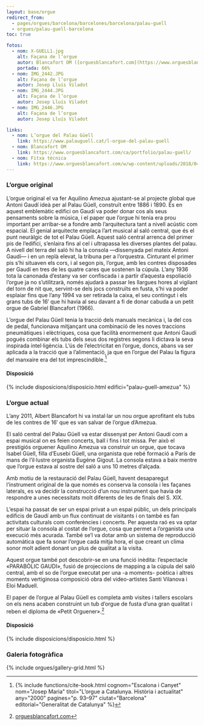 ```yaml
---
layout: base/orgue
redirect_from:
  - pages/orgues/barcelona/barcelones/barcelona/palau-guell
  - orgues/palau-guell-barcelona
toc: true

fotos:
  - nom: X-GUELL1.jpg
    alt: Façana de l’orgue
    autor: Blancafort OM ([orguesblancafort.com](https://www.orguesblancafort.com/ca/portfolio/palau-guell/))
    portada: 66%
  - nom: IMG_2442.JPG
    alt: Façana de l’orgue
    autor: Josep Lluís Viladot
  - nom: IMG_2444.JPG
    alt: Façana de l’orgue
    autor: Josep Lluís Viladot
  - nom: IMG_2446.JPG
    alt: Façana de l’orgue
    autor: Josep Lluís Viladot

links:
  - nom: L’orgue del Palau Güell
    link: https://www.palauguell.cat/l-orgue-del-palau-guell
  - nom: Blancafort OM
    link: https://www.orguesblancafort.com/ca/portfolio/palau-guell/
  - nom: Fitxa tècnica
    link: https://www.orguesblancafort.com/w/wp-content/uploads/2018/04/REGISTRES-PGU.pdf
---
```


### L’orgue original

L’orgue original el va fer Aquilino Amezua ajustant-se al projecte global que Antoni Gaudí ideà per
al Palau Güell, construït entre 1886 i 1890. És en aquest emblemàtic edifici on Gaudí va poder donar
cos als seus pensaments sobre la música, i el paper que l’orgue hi tenia era prou important per
arribar-se a fondre amb l’arquitectura tant a nivell acústic com espacial. El genial arquitecte
emplaça l’art musical al saló central, que és el punt neuràlgic de tot el Palau Güell. Aquest saló
central arrenca del primer pis de l’edifici, s’enlaira fins al cel i ultrapassa les diverses plantes
del palau. A nivell del terra del saló hi ha la consola —dissenyada pel mateix Antoni Gaudí— i en un
replà elevat, la tribuna per a l’orquestra. Cinturant el primer pis s’hi situaven els cors, i al
segon pis, l’orgue, amb les contres disposades per Gaudí en tres de les quatre cares que sostenen la
cúpula. L’any 1936 tota la canonada d’estany va ser confiscada i a partir d’aquesta espoliació
l’orgue ja no s’utilitzarà, només ajudarà a passar les llargues hores al vigilant del torn de nit
que, servint-se dels jocs construïts en fusta, s’hi va poder esplaiar fins que l’any 1994 va ser
retirada la caixa, el seu contingut i els grans tubs de 16′ que hi havia al seu davant a fi de donar
cabuda a un petit orgue de Gabriel Blancafort (1966).

L’orgue del Palau Güell tenia la tracció dels manuals mecànica i, la del cos de pedal, funcionava
mitjançant una combinació de les noves traccions pneumàtiques i elèctriques, cosa que facilità
enormement que Antoni Gaudí pogués combinar els tubs dels seus dos registres segons li dictava la
seva inspirada intel·ligència. L’ús de l’electricitat en l’orgue, doncs, abans va ser aplicada a la
tracció que a l’alimentació, ja que en l’orgue del Palau la figura del manxaire era del tot
imprescindible.[^1]

#### Disposició

{% include disposicions/disposicio.html edifici="palau-guell-amezua" %}

### L’orgue actual

L’any 2011, Albert Blancafort hi va instal·lar un nou orgue aprofitant els tubs de les contres de
16′ que es van salvar de l’orgue d’Amezua.

El saló central del Palau Güell va estar dissenyat per Antoni Gaudí com a espai musical on es
feien concerts, ball i fins i tot missa. Per això el prestigiós orguener Aquilino Amezua va
construir un orgue, que tocava Isabel Güell, filla d’Eusebi Güell, una organista que rebé formació a
París de mans de l’il·lustre organista Eugéne Gigout. La consola estava a baix mentre que l’orgue
estava al sostre del saló a uns 10 metres d’alçada.

Amb motiu de la restauració del Palau Güell, havent desaparegut l’instrument original de la que només
es conserva la consola i les façanes laterals, es va decidir la construcció d’un nou instrument que
havia de respondre a unes necessitats molt diferents de les de finals del S. XIX.

L’espai ha passat de ser un espai privat a un espai públic, un dels principals edificis de Gaudí amb
un flux continuat de visitants i on també es fan activitats culturals com conferències i concerts.
Per aquesta raó es va optar per situar la consola al costat de l’orgue, cosa que permet a l’organista
una execució més acurada. També se’l va dotar amb un sistema de reproducció automàtica que fa sonar
l’orgue cada mitja hora, el que creant un clima sonor molt adient donant un plus de qualitat a la
visita.

Aquest orgue també pot descobrir-se en una funció inèdita: l’espectacle «PARABÒLIC GAUDI», fusió de
projeccions de mapping a la cúpula del saló central, amb el so de l’orgue executat per una -a
moments- poètica i altres moments vertiginosa composició obra del video-artistes Santi Vilanova i
Eloi Maduell.

El paper de l’orgue al Palau Güell es completa amb visites i tallers escolars on els nens acaben
construint un tub d’orgue de fusta d’una gran qualitat i reben el diploma de «Petit Orguener».[^2]

#### Disposició

{% include disposicions/disposicio.html %}

### Galeria fotogràfica

{% include orgues/gallery-grid.html %}


[^1]: {% include functions/cite-book.html cognom="Escalona i Canyet" nom="Josep Maria" titol="L’orgue a Catalunya. Història i actualitat" any="2000" pagines="p. 93–97" ciutat="Barcelona" editorial="Generalitat de Catalunya" %}
[^2]: [orguesblancafort.com](https://www.orguesblancafort.com/ca/portfolio/palau-guell/)
